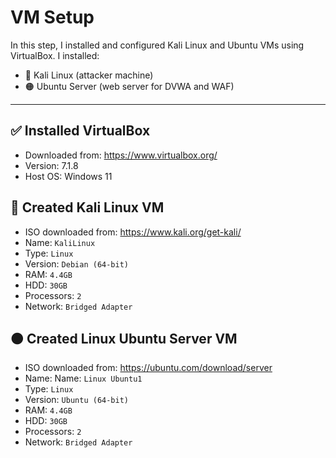 # VM Setup
In this step, I installed and configured Kali Linux and Ubuntu VMs using VirtualBox. I installed:

- 🐉 Kali Linux (attacker machine)
- 🟠 Ubuntu Server (web server for DVWA and WAF)

---

## ✅ Installed VirtualBox

- Downloaded from: https://www.virtualbox.org/
- Version: 7.1.8
- Host OS: Windows 11

## 🐉 Created Kali Linux VM

- ISO downloaded from: https://www.kali.org/get-kali/
- Name: `KaliLinux`
- Type: `Linux`
- Version: `Debian (64-bit)`
- RAM: `4.4GB`
- HDD: `30GB`
- Processors: `2`
- Network: `Bridged Adapter`

## 🟠 Created Linux Ubuntu Server VM
- ISO downloaded from: https://ubuntu.com/download/server
- Name: Name: `Linux Ubuntu1`
- Type: `Linux`
- Version: `Ubuntu (64-bit)`
- RAM: `4.4GB`
- HDD: `30GB`
- Processors: `2`
- Network: `Bridged Adapter`

